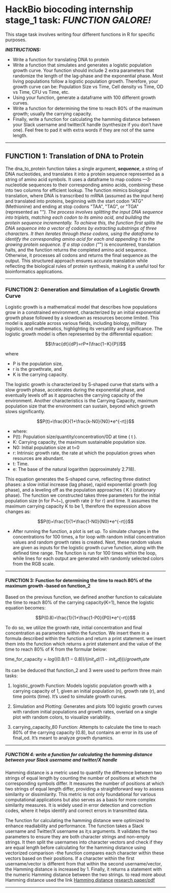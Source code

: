 # **HackBio biocoding internship stage_1 task:** ***FUNCTION GALORE!***

This stage task involves writing four different functions in R for specific purposes. 

***INSTRUCTIONS:***   

- Write a function for translating DNA to protein
- Write a function that simulates and generates a logistic population growth curve. Your function should include 2 extra parameters that randomize the length of the lag-phase and the exponential phase.  Most living populations follow a logistic population growth. Therefore, your growth curve can be: Population Size vs Time, Cell density vs Time, OD vs Time, CFU vs Time, etc.
- Using your function, generate a dataframe with 100 different growth curves.
- Write a function for determining the time to reach 80% of the maximum growth; usually the carrying capacity.
- Finally, write a function for calculating the hamming distance between your Slack username and twitter/X handle (synthesize if you don’t have one). Feel free to pad it with extra words if they are not of the same length.  
---
## **FUNCTION 1: Translation of DNA to Protein**
The dna_to_protein function takes a single argument, ***sequence***, a string of DNA nucleotides, and translates it into a protein sequence represented as a string of amino acid symbols. It uses a dataframe to map codons —3-nucleotide sequences to their corresponding amino acids, combining these into two columns for efficient lookup. The function mimics biological translation, where DNA is transcribed to mRNA (assumed as the input here) and translated into proteins, beginning with the start codon "ATG" (Methionine) and ending at stop codons "TAA", "TAG", or "TGA" (represented as "*"). The process involves splitting the input DNA sequence into triplets, matching each codon to its amino acid, and building the protein sequence incrementally.
To achieve this, the function first splits the DNA sequence into a vector of codons by extracting substrings of three characters. It then iterates through these codons, using the dataframe to identify the corresponding amino acid for each and appending it to the growing protein sequence. If a stop codon ("*") is encountered, translation halts, and the function returns the completed amino acid sequence. Otherwise, it processes all codons and returns the final sequence as the output. This structured approach ensures accurate translation while reflecting the biological rules of protein synthesis, making it a useful tool for bioinformatics applications.

---
### **FUNCTION 2: Generation and Simulation of a Logistic Growth Curve**
Logistic growth is a mathematical model that describes how populations grow in a constrained environment, characterized by an initial exponential growth phase followed by a slowdown as resources become limited. This model is applicable across various fields, including biology, military logistics, and mathematics, highlighting its versatility and significance. The logistic growth model is often represented by the differential equation:

$$\frac{dt}{dP}=rP*(\frac{1−K}{P})$$ 

where 
- P is the population size,
- r is the growthrate, and
- K is the carrying capacity.
  
The logistic growth is characterized by S-shaped curve that starts with a slow growth phase, accelerates during the exponential phase, and eventually levels off as it approaches the carrying capacity of the environment. Another characteristics is the Carrying Capacity, maximum population size that the environment can sustain, beyond which growth slows significantly.

$$P(t)=\frac{K}{1+\frac{k-N0}{N0}*e^{-rt}}$$

- where:
- P(t): Population size/quantity/concentration/0D at time ( t ).
- K: Carrying capacity, the maximum sustainable population size.
- N0: Initial population size at t=0
 - r: Intrinsic growth rate, the rate at which the population grows when resources are abundant.
 - t: Time.
 - e: The base of the natural logarithm (approximately 2.718).
   
This equation generates the S-shaped curve, reflecting three distinct phases: a slow initial increase (lag phase), rapid exponential growth (log phase), and a leveling off as the population approaches ( K ) (stationary phase). The function we constructed takes three parameters for the initial population size (n for P~t~), growth rate (r for r) and time. It assumes the maximum carrying capacity K to be 1, therefore the expression above changes as:


$$P(t)=\frac{1}{1+\frac{1-N0}{N0}*e^{-rt}}$$


- After running the function, a plot is set up. To simulate changes in the concentrations for 100 times, a for loop with random initial concentration values and random growth rates is created. Next, these random values are given as inputs for the logistic growth curve function, along with the defined time range. The function is run for 100 times within the loop, while lines for each output are generated with randomly selected colors from the RGB scale.

---

#### **FUNCTION 3: Function for determining the time to reach 80% of the maximum growth -based on function_2**

Based on the previous function, we defined another function to calcalulate the time to reach 80% of the carrying capacity(K=1), hence the logistic equation becomes:

$$P(0.8)=\frac{1}{1+\frac{1-P0}{P0}*e^{-rt}}$$

To do so, we utilize the growth rate, initial concentration and final concentration as parameters within the function. We insert them in a formula described within the function and return a print statement. we insert them into the function which returns a print statement and the value of the time to reach 80% of K from the formular below:

time_for_capacity = $log((0.8 / (1 - 0.8)) / (init_od / (1 - init_od))) / growth_rate$

Its can be deduced that function_2 and 3 were used to perform three main tasks:

1. logistic_growth Function: Models logistic population growth with a carrying capacity of 1, given an initial population (n), growth rate (r), and time points (time). It’s used to simulate growth curves.

2. Simulation and Plotting: Generates and plots 100 logistic growth curves with random initial populations and growth rates, overlaid on a single plot with random colors, to visualize variability.

3. carrying_capacity_80 Function: Attempts to calculate the time to reach 80% of the carrying capacity (0.8), but contains an error in its use of final_od. It’s meant to analyze growth dynamics.
---

##### **FUNCTION 4: write a function for calculating the hamming distance between your Slack username and twitter/X handle**

Hamming distance is a metric used to quantify the difference between two strings of equal length by counting the number of positions at which the corresponding symbols differ.  It measures the number of positions at which two strings of equal length differ, providing a straightforward way to assess similarity or dissimilarity. This metric is not only foundational for various computational applications but also serves as a basis for more complex similarity measures. It is widely used in error detection and correction codes, where it helps identify and correct errors in transmitted data. 

The function for calculating the hamming distance were optimized to enhance readiability and performance. The function takes a Slack username and Twitter/X username as it;s arguments. It validates the two parameters to ensure they are both character strings and non-empty strings. It then split the usernames into character vectors and check if they are equal length before calculating for the hamming distance using vectorized comparison -the function compares each character within these vectors based on their positions. If a character within the first username/vector is different from that within the second username/vector, the Hamming distance is increased by 1. Finally, it returns a statement with the numeric Hamming distance between the two strings. to read more about Hamming distance used the link [Hamming distance](https://en.wikipedia.org/wiki/Hamming_distance) [research paper/pdf](https://scispace.com/papers/measures-of-string-similarities-based-on-the-hamming-sw2upqnw9iyr)

---







